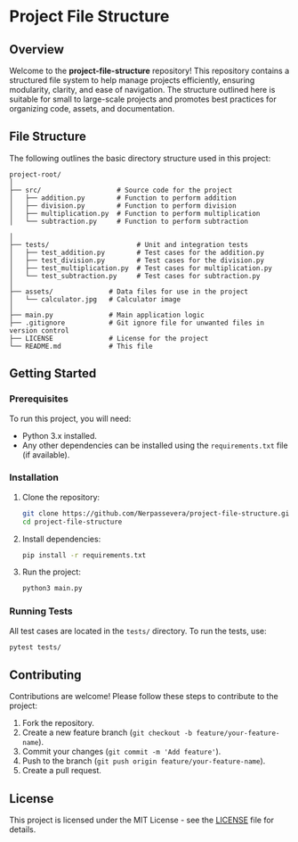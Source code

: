 
# Project File Structure

## Overview

Welcome to the **project-file-structure** repository! This repository contains a structured file system to help manage projects efficiently, ensuring modularity, clarity, and ease of navigation. The structure outlined here is suitable for small to large-scale projects and promotes best practices for organizing code, assets, and documentation.

## File Structure

The following outlines the basic directory structure used in this project:

```
project-root/
│
├── src/                   # Source code for the project
│   ├── addition.py        # Function to perform addition
│   ├── division.py        # Function to perform division
│   ├── multiplication.py  # Function to perform multiplication
│   └── subtraction.py     # Function to perform subtraction

│
├── tests/                      # Unit and integration tests
│   ├── test_addition.py        # Test cases for the addition.py
│   ├── test_division.py        # Test cases for the division.py
│   ├── test_multiplication.py  # Test cases for multiplication.py
│   └── test_subtraction.py     # Test cases for subtraction.py
│
├── assets/              # Data files for use in the project
│   └── calculator.jpg   # Calculator image
│
├── main.py              # Main application logic
├── .gitignore           # Git ignore file for unwanted files in version control
├── LICENSE              # License for the project
└── README.md            # This file
```

## Getting Started

### Prerequisites

To run this project, you will need:
- Python 3.x installed.
- Any other dependencies can be installed using the `requirements.txt` file (if available).

### Installation

1. Clone the repository:
    ```bash
    git clone https://github.com/Nerpassevera/project-file-structure.git
    cd project-file-structure
    ```

2. Install dependencies:
    ```bash
    pip install -r requirements.txt
    ```

3. Run the project:
    ```bash
    python3 main.py
    ```

### Running Tests

All test cases are located in the `tests/` directory. To run the tests, use:

```bash
pytest tests/
```

## Contributing

Contributions are welcome! Please follow these steps to contribute to the project:
1. Fork the repository.
2. Create a new feature branch (`git checkout -b feature/your-feature-name`).
3. Commit your changes (`git commit -m 'Add feature'`).
4. Push to the branch (`git push origin feature/your-feature-name`).
5. Create a pull request.

## License

This project is licensed under the MIT License - see the [LICENSE](LICENSE) file for details.
